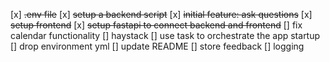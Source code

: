[x] ~~.env file~~
[x] ~~setup a backend script~~
[x] ~~initial feature: ask questions~~
[x] ~~setup frontend~~
[x] ~~setup fastapi to connect backend and frontend~~
[] fix calendar functionality
[] haystack
[] use task to orchestrate the app startup
[] drop environment yml
[] update README
[] store feedback
[] logging
